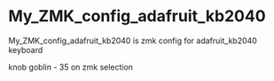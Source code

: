 # My_ZMK_config_adafruit_kb2040
My_ZMK_config_adafruit_kb2040 is zmk config for adafruit_kb2040 keyboard


knob goblin - 35 on zmk selection
